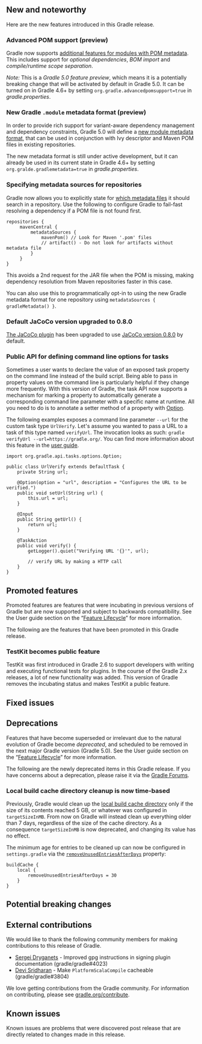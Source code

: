 ## New and noteworthy

Here are the new features introduced in this Gradle release.

### Advanced POM support (preview)

Gradle now supports [additional features for modules with POM metadata](https://github.com/gradle/gradle/blob/master/subprojects/dependency-management/preview-features.adoc). This includes support for _optional dependencies_, _BOM import_ and _compile/runtime scope separation_. 

_Note:_ This is a _Gradle 5.0 feature preview_, which means it is a potentially breaking change that will be activated by default in Gradle 5.0. It can be turned on in Gradle 4.6+ by setting `org.gradle.advancedpomsupport=true` in _gradle.properties_.

### New Gradle `.module` metadata format (preview)

In order to provide rich support for variant-aware dependency management and dependency constraints, Gradle 5.0 will define a [new module metadata format](https://github.com/gradle/gradle/blob/master/subprojects/dependency-management/preview-features.adoc), that can be used in conjunction with Ivy descriptor and Maven POM files in existing repositories.

The new metadata format is still under active development, but it can already be used in its current state in Gradle 4.6+ by setting `org.gralde.gradlemetadata=true` in _gradle.properties_.

<!--
### Example new and noteworthy
-->

### Specifying metadata sources for repositories

Gradle now allows you to explicitly state for [which metadata files](userguide/repository_types.html#sub:supported_metadata_sources) it should search in a repository. Use the following to configure Gradle to fail-fast resolving a dependency if a POM file is not found first.

    repositories {
         mavenCentral {
             metadataSources {
                 mavenPom() // Look for Maven '.pom' files
                 // artifact() - Do not look for artifacts without metadata file
             }
         }
    }

This avoids a 2nd request for the JAR file when the POM is missing, making dependency resolution from Maven repositories faster in this case.

You can also use this to programmatically opt-in to using the new Gradle metadata format for one repository using `metadataSources { gradleMetadata() }`.

### Default JaCoCo version upgraded to 0.8.0

[The JaCoCo plugin](userguide/jacoco_plugin.html) has been upgraded to use [JaCoCo version 0.8.0](http://www.jacoco.org/jacoco/trunk/doc/changes.html) by default.

### Public API for defining command line options for tasks

Sometimes a user wants to declare the value of an exposed task property on the command line instead of the build script. Being able to pass in property values on the command line is particularly helpful if they change more frequently. With this version of Gradle, the task API now supports a mechanism for marking a property to automatically generate a corresponding command line parameter with a specific name at runtime. All you need to do is to annotate a setter method of a property with [Option](dsl/org.gradle.api.tasks.options.Option.html).

The following examples exposes a command line parameter `--url` for the custom task type `UrlVerify`. Let's assume you wanted to pass a URL to a task of this type named `verifyUrl`. The invocation looks as such: `gradle verifyUrl --url=https://gradle.org/`. You can find more information about this feature in the [user guide](userguide/custom_tasks.html#sec:declaring_and_using_command_line_options).

    import org.gradle.api.tasks.options.Option;
    
    public class UrlVerify extends DefaultTask {
        private String url;
    
        @Option(option = "url", description = "Configures the URL to be verified.")
        public void setUrl(String url) {
            this.url = url;
        }
    
        @Input
        public String getUrl() {
            return url;
        }
    
        @TaskAction
        public void verify() {
            getLogger().quiet("Verifying URL '{}'", url);
    
            // verify URL by making a HTTP call
        }
    }

## Promoted features

Promoted features are features that were incubating in previous versions of Gradle but are now supported and subject to backwards compatibility.
See the User guide section on the “[Feature Lifecycle](userguide/feature_lifecycle.html)” for more information.

The following are the features that have been promoted in this Gradle release.

<!--
### Example promoted
-->

### TestKit becomes public feature

TestKit was first introduced in Gradle 2.6 to support developers with writing and executing functional tests for plugins. In the course of the Gradle 2.x releases, a lot of new functionality was added. This version of Gradle removes the incubating status and makes TestKit a public feature.

## Fixed issues

## Deprecations

Features that have become superseded or irrelevant due to the natural evolution of Gradle become *deprecated*, and scheduled to be removed
in the next major Gradle version (Gradle 5.0). See the User guide section on the “[Feature Lifecycle](userguide/feature_lifecycle.html)” for more information.

The following are the newly deprecated items in this Gradle release. If you have concerns about a deprecation, please raise it via the [Gradle Forums](https://discuss.gradle.org).

<!--
### Example deprecation
-->

### Local build cache directory cleanup is now time-based

Previously, Gradle would clean up the [local build cache directory](userguide/build_cache.html#sec:build_cache_configure_local) only if the size of its contents reached 5 GB, or whatever was configured in `targetSizeInMB`.
From now on Gradle will instead clean up everything older than 7 days, regardless of the size of the cache directory.
As a consequence `targetSizeInMB` is now deprecated, and changing its value has no effect.

The minimum age for entries to be cleaned up can now be configured in `settings.gradle` via the [`removeUnusedEntriesAfterDays`](dsl/org.gradle.caching.local.DirectoryBuildCache.html#org.gradle.caching.local.DirectoryBuildCache:removeUnusedEntriesAfterDays) property:

```
buildCache {
    local {
        removeUnusedEntriesAfterDays = 30
    }
}
```

## Potential breaking changes

<!--
### Example breaking change
-->

## External contributions

We would like to thank the following community members for making contributions to this release of Gradle.

<!--
 - [Some person](https://github.com/some-person) - fixed some issue (gradle/gradle#1234)
-->

 - [Sergei Dryganets](https://github.com/dryganets) - Improved gpg instructions in signing plugin documentation (gradle/gradle#4023)
 - [Devi Sridharan](https://github.com/devishree90) - Make `PlatformScalaCompile` cacheable (gradle/gradle#3804)

We love getting contributions from the Gradle community. For information on contributing, please see [gradle.org/contribute](https://gradle.org/contribute).

## Known issues

Known issues are problems that were discovered post release that are directly related to changes made in this release.
